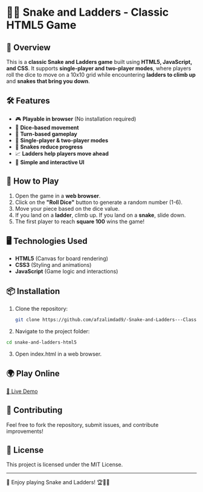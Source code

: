 # 🐍🎲 Snake and Ladders - Classic HTML5 Game

## 📌 Overview
This is a **classic Snake and Ladders game** built using **HTML5, JavaScript, and CSS**. It supports **single-player and two-player modes**, where players roll the dice to move on a 10x10 grid while encountering **ladders to climb up** and **snakes that bring you down**.

## 🛠️ Features
- 🎮 **Playable in browser** (No installation required)
- 🎲 **Dice-based movement**
- 🔄 **Turn-based gameplay**
- 👥 **Single-player & two-player modes**
- 🐍 **Snakes reduce progress**
- 📈 **Ladders help players move ahead**
- 🎨 **Simple and interactive UI**

## 🚀 How to Play
1. Open the game in a **web browser**.
2. Click on the **"Roll Dice"** button to generate a random number (1-6).
3. Move your piece based on the dice value.
4. If you land on a **ladder**, climb up. If you land on a **snake**, slide down.
5. The first player to reach **square 100** wins the game!

## 🖥️ Technologies Used
- **HTML5** (Canvas for board rendering)
- **CSS3** (Styling and animations)
- **JavaScript** (Game logic and interactions)

## 📦 Installation
1. Clone the repository:
   ```sh
   git clone https://github.com/afzalimdad9/-Snake-and-Ladders---Classic-Board-Game-in-HTML5-
   ```
2. Navigate to the project folder:

  ```sh
  cd snake-and-ladders-html5
  ```
3. Open index.html in a web browser.

## 🌍 Play Online
[🔗 Live Demo](https://snake-and-ladders-classic-board-game-in-html-5.vercel.app/)

## 🤝 Contributing
Feel free to fork the repository, submit issues, and contribute improvements!

## 📜 License
This project is licensed under the MIT License.

---

🎯 Enjoy playing Snake and Ladders! 🏆🐍🔝
